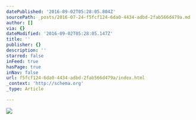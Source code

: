 ```yaml
---
datePublished: '2016-09-02T05:28:05.804Z'
sourcePath: _posts/2016-07-24-f5fcf124-6da0-4434-adbd-2fab566d479a.md
author: []
via: {}
dateModified: '2016-09-02T05:28:05.147Z'
title: ''
publisher: {}
description: ''
starred: false
inFeed: true
hasPage: true
inNav: false
url: f5fcf124-6da0-4434-adbd-2fab566d479a/index.html
_context: 'http://schema.org'
_type: Article

---
```

![](https://imgflo.herokuapp.com/graph/vahj1ThiexotieMo/68002a6f41d7b70634c91868a6244a28/croprotate.jpg?cropheight=2365&cropwidth=3117&degrees=0&input=https%3A%2F%2Fthe-grid-user-content.s3-us-west-2.amazonaws.com%2F2a60a4da-acfa-4624-b55b-b13906d99dd2.jpg&x=0&y=0)